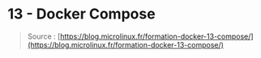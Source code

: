 # 13 - Docker Compose

> Source : [https://blog.microlinux.fr/formation-docker-13-compose/](https://blog.microlinux.fr/formation-docker-13-compose/)

